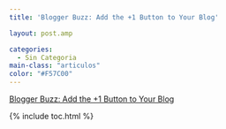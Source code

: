 ```yaml
---
title: 'Blogger Buzz: Add the +1 Button to Your Blog'

layout: post.amp

categories:
  - Sin Categoria
main-class: "articulos"
color: "#F57C00"
---
```

[Blogger Buzz: Add the +1 Button to Your Blog][1]

<div class="icoso">
</div>



 [1]: http://buzz.blogger.com/2011/06/add-1-button-to-your-blog.html#links

{% include toc.html %}
